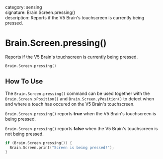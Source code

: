 category: sensing  
signature: Brain.Screen.pressing()  
description: Reports if the V5 Brain's touchscreen is currently being pressed.

# Brain.Screen.pressing()

Reports if the V5 Brain's touchscreen is currently being pressed.

```cpp
Brain.Screen.pressing()
```

## How To Use

The `Brain.Screen.pressing()` command can be used together with the `Brain.Screen.xPosition()` and `Brain.Screen.yPosition()` to detect when and where a touch has occured on the V5 Brain's touchscreen.

`Brain.Screen.pressing()` reports **true** when the V5 Brain's touchscreen is being pressed.

`Brain.Screen.pressing()` reports **false** when the V5 Brain's touchscreen is not being pressed.

```cpp
if (Brain.Screen.pressing()) {
  Brain.Screen.print("Screen is being pressed!");
}
```


<advanced>
</advanced>